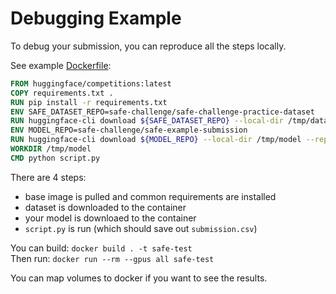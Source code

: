# Debugging Example

To debug your submission, you can reproduce all the steps locally.

See example [Dockerfile](Dockerfile):

```Dockerfile
FROM huggingface/competitions:latest
COPY requirements.txt .
RUN pip install -r requirements.txt
ENV SAFE_DATASET_REPO=safe-challenge/safe-challenge-practice-dataset
RUN huggingface-cli download ${SAFE_DATASET_REPO} --local-dir /tmp/data --repo-type dataset
ENV MODEL_REPO=safe-challenge/safe-example-submission
RUN huggingface-cli download ${MODEL_REPO} --local-dir /tmp/model --repo-type model
WORKDIR /tmp/model
CMD python script.py
```

There are 4 steps:
- base image is pulled and common requirements are installed
- dataset is downloaded to the container 
- your model is downloaed to the container
- `script.py` is run (which should save out `submission.csv`)


You can build: `docker build . -t safe-test`  
Then run: `docker run --rm --gpus all safe-test`   

You can map volumes to docker if you want to see the results.
